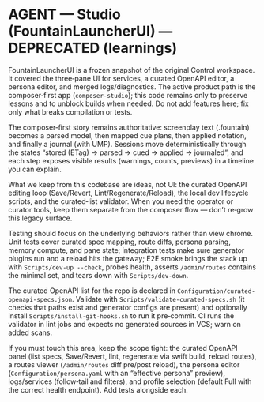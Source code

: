 # AGENT — Studio (FountainLauncherUI) — DEPRECATED (learnings)

FountainLauncherUI is a frozen snapshot of the original Control workspace. It covered the three‑pane UI for services, a curated OpenAPI editor, a persona editor, and merged logs/diagnostics. The active product path is the composer‑first app (`composer-studio`); this code remains only to preserve lessons and to unblock builds when needed. Do not add features here; fix only what breaks compilation or tests.

The composer‑first story remains authoritative: screenplay text (.fountain) becomes a parsed model, then mapped cue plans, then applied notation, and finally a journal (with UMP). Sessions move deterministically through the states “stored (ETag) → parsed → cued → applied → journaled”, and each step exposes visible results (warnings, counts, previews) in a timeline you can explain.

What we keep from this codebase are ideas, not UI: the curated OpenAPI editing loop (Save/Revert, Lint/Regenerate/Reload), the local dev lifecycle scripts, and the curated‑list validator. When you need the operator or curator tools, keep them separate from the composer flow — don’t re‑grow this legacy surface.

Testing should focus on the underlying behaviors rather than view chrome. Unit tests cover curated spec mapping, route diffs, persona parsing, memory compute, and pane state; integration tests make sure generator plugins run and a reload hits the gateway; E2E smoke brings the stack up with `Scripts/dev-up --check`, probes health, asserts `/admin/routes` contains the minimal set, and tears down with `Scripts/dev-down`.

The curated OpenAPI list for the repo is declared in `Configuration/curated-openapi-specs.json`. Validate with `Scripts/validate-curated-specs.sh` (it checks that paths exist and generator configs are present) and optionally install `Scripts/install-git-hooks.sh` to run it pre‑commit. CI runs the validator in lint jobs and expects no generated sources in VCS; warn on added scans.

If you must touch this area, keep the scope tight: the curated OpenAPI panel (list specs, Save/Revert, lint, regenerate via swift build, reload routes), a routes viewer (`/admin/routes` diff pre/post reload), the persona editor (`Configuration/persona.yaml` with an “effective persona” preview), logs/services (follow‑tail and filters), and profile selection (default Full with the correct health endpoint). Add tests alongside each.
